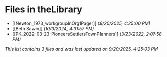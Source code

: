# Files in theLibrary

- [[Newton_1973_workgroupInOrg1Pager]] *(9/20/2025, 4:25:00 PM)*
- [[Beth Sawin]] *(10/3/2024, 4:31:57 PM)*
- [[PK_2022-03-23-PioneersSettlersTownPlanners]] *(3/23/2022, 2:07:58 PM)*

*This list contains 3 files and was last updated on 9/20/2025, 4:25:03 PM*